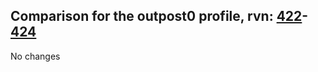 ## Comparison for the outpost0 profile, rvn: [422](https://github.com/PRO100KatYT/FortniteProfileRevisions/tree/main/profiles/outpost0/422%20outpost0.json)-[424](https://github.com/PRO100KatYT/FortniteProfileRevisions/tree/main/profiles/outpost0/424%20outpost0.json)

No changes

